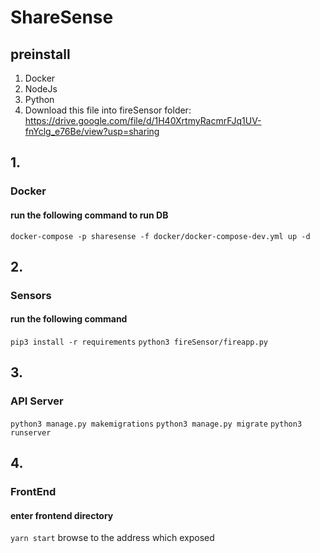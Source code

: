 # ShareSense

## preinstall

1) Docker
2) NodeJs
3) Python
4) Download this file into fireSensor folder:
https://drive.google.com/file/d/1H40XrtmyRacmrFJq1UV-fnYclg_e76Be/view?usp=sharing

## 1.
### Docker
#### run the following command to run DB
```docker-compose -p sharesense -f docker/docker-compose-dev.yml up -d```

## 2. 
### Sensors
#### run the following command
```pip3 install -r requirements```
```python3 fireSensor/fireapp.py```

## 3.
### API Server
```python3 manage.py makemigrations```
```python3 manage.py migrate```
```python3 runserver```

## 4.
### FrontEnd
#### enter frontend directory
```yarn start```
browse to the address which exposed

